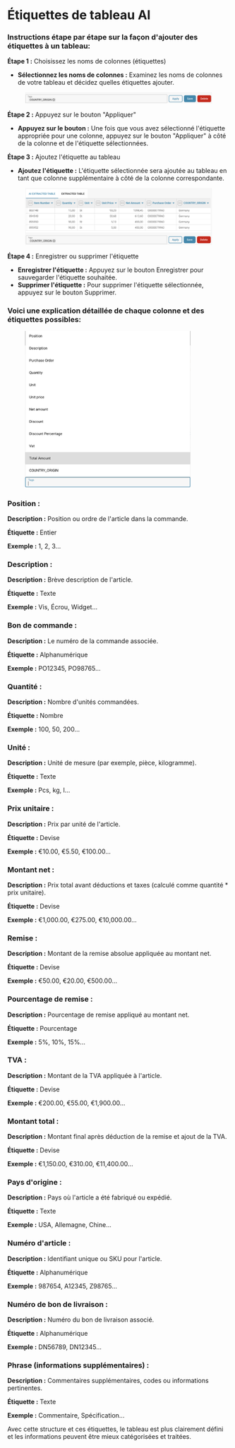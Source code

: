 # Étiquettes de tableau AI

### Instructions étape par étape sur la façon d'ajouter des étiquettes à un tableau:

**Étape 1 :** Choisissez les noms de colonnes (étiquettes)

* **Sélectionnez les noms de colonnes :** Examinez les noms de colonnes de votre tableau et décidez quelles étiquettes ajouter.

<figure><img src="../../.gitbook/assets/ai-table-tags1.png" alt=""><figcaption></figcaption></figure>

**Étape 2 :** Appuyez sur le bouton "Appliquer"

* **Appuyez sur le bouton :** Une fois que vous avez sélectionné l'étiquette appropriée pour une colonne, appuyez sur le bouton "Appliquer" à côté de la colonne et de l'étiquette sélectionnées.

**Étape 3 :** Ajoutez l'étiquette au tableau

* **Ajoutez l'étiquette :** L'étiquette sélectionnée sera ajoutée au tableau en tant que colonne supplémentaire à côté de la colonne correspondante.

<figure><img src="../../.gitbook/assets/ai-table-tags2.png" alt=""><figcaption></figcaption></figure>

**Étape 4 :** Enregistrer ou supprimer l'étiquette

* **Enregistrer l'étiquette :** Appuyez sur le bouton Enregistrer pour sauvegarder l'étiquette souhaitée.
* **Supprimer l'étiquette :** Pour supprimer l'étiquette sélectionnée, appuyez sur le bouton Supprimer.

### Voici une explication détaillée de chaque colonne et des étiquettes possibles:

<figure><img src="../../.gitbook/assets/ai-table-tags3.png" alt="" width="375"><figcaption></figcaption></figure>

### **Position :**

**Description :** Position ou ordre de l'article dans la commande.

**Étiquette :** Entier

**Exemple :** 1, 2, 3...

### **Description :**

**Description :** Brève description de l'article.

**Étiquette :** Texte

**Exemple :** Vis, Écrou, Widget...

### Bon de commande :

**Description :** Le numéro de la commande associée.

**Étiquette :** Alphanumérique

**Exemple :** PO12345, PO98765...

### Quantité :

**Description :** Nombre d'unités commandées.

**Étiquette :** Nombre

**Exemple :** 100, 50, 200...

### Unité :

**Description :** Unité de mesure (par exemple, pièce, kilogramme).

**Étiquette :** Texte

**Exemple :** Pcs, kg, l...

### Prix unitaire :

**Description :** Prix par unité de l'article.

**Étiquette :** Devise

**Exemple :** €10.00, €5.50, €100.00...

### Montant net :

**Description :** Prix total avant déductions et taxes (calculé comme quantité \* prix unitaire).

**Étiquette :** Devise

**Exemple :** €1,000.00, €275.00, €10,000.00...

### Remise :

**Description :** Montant de la remise absolue appliquée au montant net.

**Étiquette :** Devise

**Exemple :** €50.00, €20.00, €500.00...

### Pourcentage de remise :

**Description :** Pourcentage de remise appliqué au montant net.

**Étiquette :** Pourcentage

**Exemple :** 5%, 10%, 15%...

### TVA :

**Description :** Montant de la TVA appliquée à l'article.

**Étiquette :** Devise

**Exemple :** €200.00, €55.00, €1,900.00...

### Montant total :

**Description :** Montant final après déduction de la remise et ajout de la TVA.

**Étiquette :** Devise

**Exemple :** €1,150.00, €310.00, €11,400.00...

### Pays d'origine :

**Description :** Pays où l'article a été fabriqué ou expédié.

**Étiquette :** Texte

**Exemple :** USA, Allemagne, Chine...

### Numéro d'article :

**Description :** Identifiant unique ou SKU pour l'article.

**Étiquette :** Alphanumérique

**Exemple :** 987654, A12345, Z98765...

### Numéro de bon de livraison :

**Description :** Numéro du bon de livraison associé.

**Étiquette :** Alphanumérique

**Exemple :** DN56789, DN12345...

### Phrase (informations supplémentaires) :

**Description :** Commentaires supplémentaires, codes ou informations pertinentes.

**Étiquette :** Texte

**Exemple :** Commentaire, Spécification...

Avec cette structure et ces étiquettes, le tableau est plus clairement défini et les informations peuvent être mieux catégorisées et traitées.
